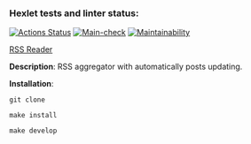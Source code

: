 ### Hexlet tests and linter status:

[![Actions Status](https://github.com/niramov/frontend-project-11/workflows/hexlet-check/badge.svg)](https://github.com/niramov/frontend-project-11/actions)
[![Main-check](https://github.com/niramov/frontend-project-11/actions/workflows/main.yml/badge.svg)](https://github.com/niramov/frontend-project-11/actions/workflows/main.yml) [![Maintainability](https://api.codeclimate.com/v1/badges/63c37594819a1959889e/maintainability)](https://codeclimate.com/github/niramov/frontend-project-11/maintainability)

[RSS Reader](https://frontend-project-11-niramov.vercel.app/)

**Description**:
RSS aggregator with automatically posts updating.

**Installation**:

```
git clone
```

```
make install
```

```
make develop
```
